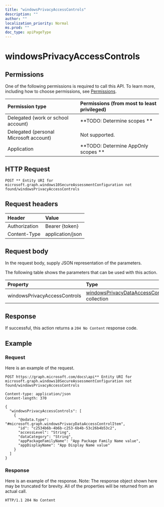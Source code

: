 ```yaml
---
title: "windowsPrivacyAccessControls"
description: ""
author: ""
localization_priority: Normal
ms.prod: ""
doc_type: apiPageType
---
```


# windowsPrivacyAccessControls



## Permissions
One of the following permissions is required to call this API. To learn more, including how to choose permissions, see [Permissions](/concepts/permissions-reference.md).

|Permission type|Permissions (from most to least privileged)|
|:---|:---|
|Delegated (work or school account)|**TODO: Determine scopes **|
|Delegated (personal Microsoft account)|Not supported.|
|Application|**TODO: Determine AppOnly scopes **|

## HTTP Request
<!-- {
  "blockType": "ignored"
}
-->
``` http
POST ** Entity URI for microsoft.graph.windows10SecureAssessmentConfiguration not found/windowsPrivacyAccessControls
```

## Request headers
|Header|Value|
|:---|:---|
|Authorization|Bearer {token}|
|Content-Type|application/json|

## Request body
In the request body, supply JSON representation of the parameters.

The following table shows the parameters that can be used with this action.

|Property|Type|Description|
|:---|:---|:---|
|windowsPrivacyAccessControls|[windowsPrivacyDataAccessControlItem](../resources/windowsPrivacyDataAccessControlItem.md) collection||



## Response
If successful, this action returns a `204 No Content` response code.

## Example

### Request
Here is an example of the request.
<!-- {
  "blockType": "request",
  "name": "windows10secureassessmentconfiguration_windowsprivacyaccesscontrols"
}
-->
``` http
POST https://graph.microsoft.com/docs\api** Entity URI for microsoft.graph.windows10SecureAssessmentConfiguration not found/windowsPrivacyAccessControls

Content-type: application/json
Content-length: 370

{
  "windowsPrivacyAccessControls": [
    {
      "@odata.type": "#microsoft.graph.windowsPrivacyDataAccessControlItem",
      "id": "c2534b6b-4b6b-c253-6b4b-53c26b4b53c2",
      "accessLevel": "String",
      "dataCategory": "String",
      "appPackageFamilyName": "App Package Family Name value",
      "appDisplayName": "App Display Name value"
    }
  ]
}
```

### Response
Here is an example of the response. Note: The response object shown here may be truncated for brevity. All of the properties will be returned from an actual call.
<!-- {
  "blockType": "response",
  "truncated": true
}
-->
``` http
HTTP/1.1 204 No Content
```

